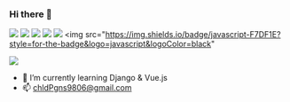 ### Hi there 👋
<a><img src="https://img.shields.io/badge/Python-3776AB?style=for-the-badge&logo=Python&logoColor=white">
<img src="https://img.shields.io/badge/html5-E34F26?style=for-the-badge&logo=html5&logoColor=white">
<img src="https://img.shields.io/badge/CSS3-1572B6?style=for-the-badge&logo=CSS3&logoColor=white">
<img src="https://img.shields.io/badge/Django-092E20?style=for-the-badge&logo=Django&logoColor=white">
<img src="https://img.shields.io/badge/Vue-4FC08D?style=for-the-badge&logo=vuedotjs&logoColor=white">
<img src="https://img.shields.io/badge/javascript-F7DF1E?style=for-the-badge&logo=javascript&logoColor=black"
</a>


<a><img src="https://github-readme-stats-git-masterrstaa-rickstaa.vercel.app/api?username=ef4555"/></a>

- 🌱 I’m currently learning Django & Vue.js
- 📫 chldPgns9806@gmail.com

